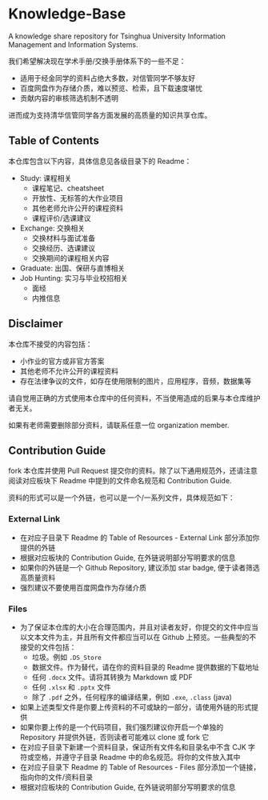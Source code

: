 # Knowledge-Base

A knowledge share repository for Tsinghua University Information Management and Information Systems. 

我们希望解决现在学术手册/交换手册体系下的一些不足：

- 适用于经金同学的资料占绝大多数，对信管同学不够友好
- 百度网盘作为存储介质，难以预览、检索，且下载速度堪忧
- 贡献内容的审核筛选机制不透明

进而成为支持清华信管同学各方面发展的高质量的知识共享仓库。

## Table of Contents

本仓库包含以下内容，具体信息见各级目录下的 Readme：

- Study: 课程相关
    - 课程笔记、cheatsheet
    - 开放性、无标答的大作业项目
    - 其他老师允许公开的课程资料
    - 课程评价/选课建议
- Exchange: 交换相关
    - 交换材料与面试准备
    - 交换经历、选课建议
    - 交换期间的课程相关内容
- Graduate: 出国、保研与直博相关
- Job Hunting: 实习与毕业校招相关
    - 面经
    - 内推信息

## Disclaimer

本仓库不接受的内容包括：

- 小作业的官方或非官方答案
- 其他老师不允许公开的课程资料
- 存在法律争议的文件，如存在使用限制的图片，应用程序，音频，数据集等

请自觉用正确的方式使用本仓库中的任何资料，不当使用造成的后果与本仓库维护者无关。

如果有老师需要删除部分资料，请联系任意一位 organization member.

## Contribution Guide

fork 本仓库并使用 Pull Request 提交你的资料。除了以下通用规范外，还请注意阅读对应板块下 Readme 中提到的文件命名规范和 Contribution Guide.

资料的形式可以是一个外链，也可以是一个/一系列文件，具体规范如下：

### External Link

- 在对应子目录下 Readme 的 Table of Resources - External Link 部分添加你提供的外链
- 根据对应板块的 Contribution Guide, 在外链说明部分写明要求的信息
- 如果你的外链是一个 Github Repository, 建议添加 star badge, 便于读者筛选高质量资料
- 强烈建议不要使用百度网盘作为存储介质

### Files

- 为了保证本仓库的大小在合理范围内，并且对读者友好，你提交的文件中应当以文本文件为主，并且所有文件都应当可以在 Github 上预览。一些典型的不接受的文件包括：
    - 垃圾。例如 `.DS_Store`
    - 数据文件。作为替代，请在你的资料目录的 Readme 提供数据的下载地址
    - 任何 `.docx` 文件。请将其转换为 Markdown 或 PDF
    - 任何 `.xlsx` 和 `.pptx` 文件
    - 除了 `.pdf` 之外，任何程序的编译结果，例如 `.exe`, `.class` (java)
- 如果上述类型文件是你要上传资料的不可或缺的一部分，请使用外链的形式提供
- 如果你要上传的是一个代码项目，我们强烈建议你开启一个单独的 Repository 并提供外链，否则读者可能难以 clone 或 fork 它
- 在对应子目录下新建一个资料目录，保证所有文件名和目录名中不含 CJK 字符或空格，并遵守子目录 Readme 中的命名规范。将你的文件放入其中
- 在对应子目录下 Readme 的 Table of Resources - Files 部分添加一个链接，指向你的文件/资料目录
- 根据对应板块的 Contribution Guide, 在外链说明部分写明要求的信息
